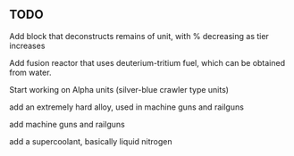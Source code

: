 ## TODO

Add block that deconstructs remains of unit, with % decreasing as tier increases

Add fusion reactor that uses deuterium-tritium fuel, which can be obtained from water.

Start working on Alpha units (silver-blue crawler type units)

add an extremely hard alloy, used in machine guns and railguns

add machine guns and railguns

add a supercoolant, basically liquid nitrogen